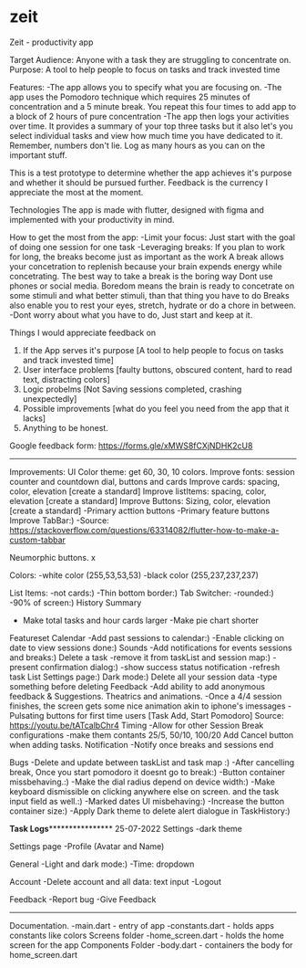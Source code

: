 # zeit

Zeit - productivity app

Target Audience: Anyone with a task they are struggling to concentrate on.
Purpose: A tool to help people to focus on tasks and track invested time

Features:
-The app allows you to specify what you are focusing on.
-The app uses the Pomodoro technique which requires 25 minutes of concentration and a 5 minute break.
You repeat this four times to add app to a block of 2 hours of pure concentration
-The app then logs your activities over time.
It provides a summary of your top three tasks but it also let's you select individual tasks and view how much time you have dedicated to it. Remember, numbers don't lie. Log as many hours as you can on the important stuff.

This is a test prototype to determine whether the app achieves it's purpose and whether it should be pursued further.
Feedback is the currency I appreciate the most at the moment.

Technologies
The app is made with flutter, designed with figma and implemented with your productivity in mind.


How to get the most from the app:
-Limit your focus: Just start with the goal of doing one session for one task
-Leveraging breaks: If you plan to work for long, the breaks become just as important as the work
A break allows your concetration to replenish because your brain expends energy while concetrating.
The best way to take a break is the boring way
Dont use phones or social media. Boredom means the brain is ready to concetrate on some stimuli and what better stimuli, than that thing you have to do
Breaks also enable you to rest your eyes, stretch, hydrate or do a chore in between.
-Dont worry about what you have to do, Just start and keep at it.


Things I would appreciate feedback on
1. If the App serves it's purpose [A tool to help people to focus on tasks and track invested time]
2. User interface problems [faulty buttons, obscured content, hard to read text, distracting colors]
3. Logic probelms [Not Saving sessions completed, crashing unexpectedly]
4. Possible improvements [what do you feel you need from the app that it lacks]
5. Anything to be honest.

Google feedback form: https://forms.gle/xMWS8fCXjNDHK2cU8

---

Improvements:
UI
Color theme: get 60, 30, 10 colors.
Improve fonts: session counter and countdown dial, buttons and cards
Improve cards: spacing, color, elevation [create a standard]
Improve listItems: spacing, color, elevation [create a standard]
Improve Buttons: Sizing, color, elevation [create a standard]
-Primary acttion buttons
-Primary feature buttons
Improve TabBar:)
    -Source: https://stackoverflow.com/questions/63314082/flutter-how-to-make-a-custom-tabbar

Neumorphic buttons. x

Colors:
    -white color (255,53,53,53)
    -black color (255,237,237,237)

List Items:
    -not cards:)
    -Thin bottom border:)
Tab Switcher:
    -rounded:)
    -90% of screen:)
History Summary
 - Make total tasks and hour cards larger
 -Make pie chart shorter



Featureset
Calendar
-Add past sessions to calendar:)
-Enable clicking on date to view sessions done:)
Sounds
-Add notifications for events sessions and breaks:)
Delete a task
-remove it from taskList and session map:)
-present confirmation dialog:)
-show success status notification
-refresh task List
Settings page:)
Dark mode:)
Delete all your session data
-type something before deleting
Feedback
-Add ability to add anonymous feedback & Suggestions.
Theatrics and animations.
-Once a 4/4 session finishes, the screen gets some nice animation akin to iphone's imessages
-Pulsating buttons for first time users [Task Add, Start Pomodoro]
    Source: https://youtu.be/tATcalbChr4
Timing
-Allow for other Session Break configurations
    -make them contants 25/5,  50/10, 100/20
Add Cancel button when adding tasks.
Notification
    -Notify once breaks and sessions end


Bugs
-Delete and update between taskList and task map :)
-After cancelling break, Once you start pomodoro it doesnt go to break:)
-Button container missbehaving.:)
-Make the dial radius depend on device width:)
-Make keyboard dismissible on clicking anywhere else on screen. and the task input field as well.:)
-Marked dates UI misbehaving:)
-Increase the button container size:)
-Apply Dark theme to delete alert dialogue in TaskHistory:)

**************Task Logs******************************
25-07-2022
Settings
	-dark theme
    
Settings page
 -Profile (Avatar and Name)

  General
 -Light and dark mode:)
 -Time: dropdown

  Account
 -Delete account and all data: text input
 -Logout

  Feedback
 -Report bug
 -Give Feedback

---

Documentation.
-main.dart - entry of app
-constants.dart - holds apps constants like colors
Screens folder
-home_screen.dart - holds the home screen for the app
Components Folder
-body.dart - containers the body for home_screen.dart
